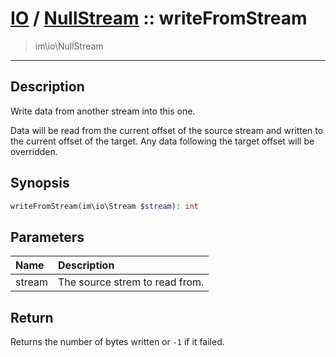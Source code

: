 # [IO](IO.md) / [NullStream](IO-NullStream.md) :: writeFromStream
 > im\io\NullStream
____

## Description
Write data from another stream into this one.

Data will be read from the current offset of the source stream
and written to the current offset of the target. Any data
following the target offset will be overridden.

## Synopsis
```php
writeFromStream(im\io\Stream $stream): int
```

## Parameters
| Name | Description |
| :--- | :---------- |
| stream | The source strem to read from. |

## Return
Returns the number of bytes written or `-1` if it failed.
